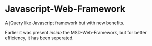# Javascript-Web-Framework
A jQuery like Javascript framework but with new benefits.

Earlier it was present *inside* the MSD-Web-Framework, but for better efficiency, it has been seperated.
